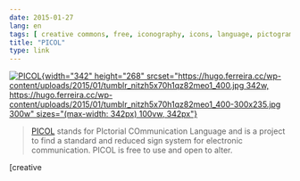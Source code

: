 ```yaml
---
date: 2015-01-27
lang: en
tags: [ creative commons, free, iconography, icons, language, pictograms, reference, signs, standard ]
title: "PICOL"
type: link
---
```


[![PICOL](https://hugo.ferreira.cc/wp-content/uploads/2015/01/tumblr_nitzh5x70h1qz82meo1_400.jpg){width="342"
height="268"
srcset="https://hugo.ferreira.cc/wp-content/uploads/2015/01/tumblr_nitzh5x70h1qz82meo1_400.jpg 342w, https://hugo.ferreira.cc/wp-content/uploads/2015/01/tumblr_nitzh5x70h1qz82meo1_400-300x235.jpg 300w"
sizes="(max-width: 342px) 100vw, 342px"}](http://picol.org/)

> [PICOL](http://picol.org/) stands for PIctorial COmmunication Language
> and is a project to find a standard and reduced sign system for
> electronic communication. PICOL is free to use and open to alter.

[creative
